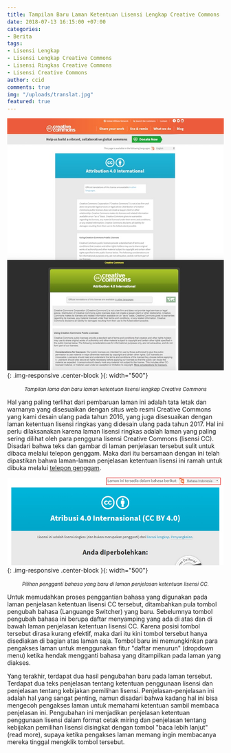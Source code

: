 ```yaml
---
title: Tampilan Baru Laman Ketentuan Lisensi Lengkap Creative Commons
date: 2018-07-13 16:15:00 +07:00
categories:
- Berita
tags:
- Lisensi Lengkap
- Lisensi Lengkap Creative Commons
- Lisensi Ringkas Creative Commons
- Lisensi Creative Commons
author: ccid
comments: true
img: "/uploads/translat.jpg"
featured: true
---
```


![New-Old Legal Code.jpg](/uploads/New-Old%20Legal%20Code.jpg){: .img-responsive .center-block }{: width="500"}<center><small><i>Tampilan lama dan baru laman ketentuan lisensi lengkap Creative Commons</i></small></center>

Hal yang paling terlihat dari pembaruan laman ini adalah tata letak dan warnanya yang disesuaikan dengan situs web resmi Creative Commons yang kami desain ulang pada tahun 2016, yang juga disesuaikan dengan laman ketentuan lisensi ringkas yang didesain ulang pada tahun 2017. Hal ini perlu dilaksanakan karena laman lisensi ringkas adalah laman yang paling sering dilihat oleh para pengguna lisensi Creative Commons (lisensi CC). Disadari bahwa teks dan gambar di laman penjelasan tersebut sulit untuk dibaca melalui telepon genggam. Maka dari itu bersamaan dengan ini telah dipastikan bahwa laman-laman penjelasan ketentuan lisensi ini ramah untuk dibuka melalui [telepon genggam](https://creativecommons.org/2015/06/11/next-steps-on-the-list/). 

![translat.jpg](/uploads/translat.jpg){: .img-responsive .center-block }{: width="500"}<center><small><i>Pilihan pengganti bahasa yang baru di laman penjelasan ketentuan lisensi CC.</i></small></center>

Untuk memudahkan proses penggantian bahasa yang digunakan pada laman penjelasan ketentuan lisensi CC tersebut, ditambahkan pula tombol pengubah bahasa (Languange Switcher) yang baru. Sebelumnya tombol pengubah bahasa ini berupa daftar menyamping yang ada di atas dan di bawah laman penjelasan ketentuan lisensi CC. Karena posisi tombol tersebut dirasa kurang efektif, maka dari itu kini tombol tersebut hanya disediakan di bagian atas laman saja. Tombol baru ini memungkinkan para pengakses laman untuk menggunakan fitur "daftar menurun" (dropdown menu) ketika hendak mengganti bahasa yang ditampilkan pada laman yang diakses. 

Yang terakhir, terdapat dua hasil pengubahan baru pada laman tersebut. Terdapat dua teks penjelasan tentang ketentuan penggunaan lisensi dan penjelasan tentang kebijakan pemilihan lisensi. Penjelasan-penjelasan ini adalah hal yang sangat penting, namun disadari bahwa kadang hal ini bisa mengecoh pengakses laman untuk memahami ketentuan sambil membaca penjelasan ini. Pengubahan ini menjadikan penjelasan ketentuan penggunaan lisensi dalam format cetak miring dan penjelasan tentang kebijakan pemilihan lisensi disingkat dengan tombol "baca lebih lanjut" (read more), supaya ketika pengakses laman memang ingin membacanya mereka tinggal mengklik tombol tersebut.